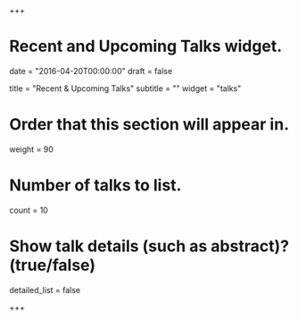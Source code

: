 +++
# Recent and Upcoming Talks widget.

date = "2016-04-20T00:00:00"
draft = false

title = "Recent & Upcoming Talks"
subtitle = ""
widget = "talks"

# Order that this section will appear in.
weight = 90

# Number of talks to list.
count = 10

# Show talk details (such as abstract)? (true/false)
detailed_list = false

+++

